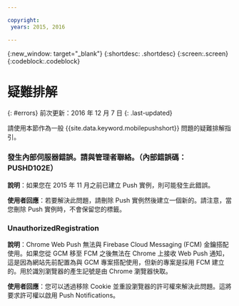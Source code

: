 ```yaml
---

copyright:
 years: 2015, 2016

---
```


{:new_window: target="_blank"}
{:shortdesc: .shortdesc}
{:screen:.screen}
{:codeblock:.codeblock}

# 疑難排解
{: #errors}
前次更新：2016 年 12 月 7 日
{: .last-updated}

請使用本節作為一般 {{site.data.keyword.mobilepushshort}} 問題的疑難排解指引。


### 發生內部伺服器錯誤。請與管理者聯絡。（內部錯誤碼：PUSHD102E）

**說明**：如果您在 2015 年 11 月之前已建立 Push 實例，則可能發生此錯誤。  

**使用者回應**：若要解決此問題，請刪除 Push 實例然後建立一個新的。請注意，當您刪除 Push 實例時，不會保留您的標籤。


### UnauthorizedRegistration

**說明**：Chrome Web Push 無法與 Firebase Cloud Messaging (FCM) 金鑰搭配使用。如果您從 GCM 移至 FCM 之後無法在 Chrome 上接收 Web Push 通知，這是因為網站先前配置為與 GCM 專案搭配使用，但新的專案是採用 FCM 建立的。用於識別瀏覽器的產生記號是由 Chrome 瀏覽器快取。

**使用者回應**：您可以透過移除 Cookie 並重設瀏覽器的許可權來解決此問題。這將要求許可權以啟用 Push Notifications。 

